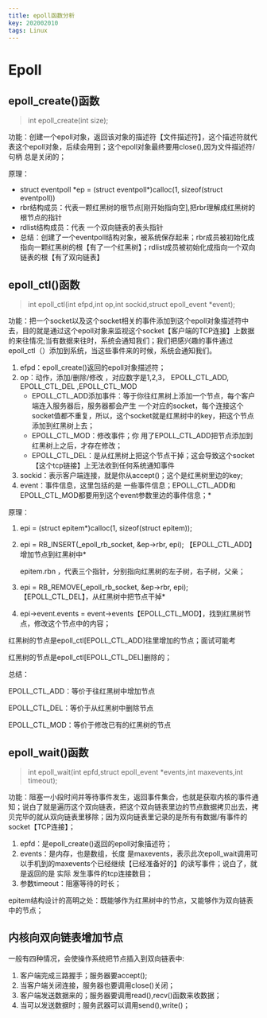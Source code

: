 ```yaml
---
title: epoll函数分析
key: 202002010
tags: Linux
---
```


# Epoll

## epoll_create()函数

> int epoll_create(int size);

功能：创建一个epoll对象，返回该对象的描述符【文件描述符】，这个描述符就代表这个epoll对象，后续会用到；这个epoll对象最终要用close(),因为文件描述符/句柄 总是关闭的；

  原理：

* struct eventpoll \*ep = (struct eventpoll\*)calloc(1, sizeof(struct eventpoll))
*  rbr结构成员：代表一颗红黑树的根节点[刚开始指向空],把rbr理解成红黑树的根节点的指针
* rdlist结构成员：代表 一个双向链表的表头指针
* 总结：创建了一个eventpoll结构对象，被系统保存起来；rbr成员被初始化成指向一颗红黑树的根【有了一个红黑树】；rdlist成员被初始化成指向一个双向链表的根【有了双向链表】

## epoll_ctl()函数

> int epoll_ctl(int efpd,int op,int sockid,struct epoll_event \*event);

功能：把一个socket以及这个socket相关的事件添加到这个epoll对象描述符中去，目的就是通过这个epoll对象来监视这个socket【客户端的TCP连接】上数据的来往情况;当有数据来往时，系统会通知我们；我们把感兴趣的事件通过epoll_ctl（）添加到系统，当这些事件来的时候，系统会通知我们。

1. efpd：epoll_create()返回的epoll对象描述符；
2. op：动作，添加/删除/修改 ，对应数字是1,2,3， EPOLL_CTL_ADD, EPOLL_CTL_DEL ,EPOLL_CTL_MOD
   * EPOLL_CTL_ADD添加事件：等于你往红黑树上添加一个节点，每个客户端连入服务器后，服务器都会产生 一个对应的socket，每个连接这个socket值都不重复，所以，这个socket就是红黑树中的key，把这个节点添加到红黑树上去；
   * EPOLL_CTL_MOD：修改事件；你 用了EPOLL_CTL_ADD把节点添加到红黑树上之后，才存在修改；
   * EPOLL_CTL_DEL：是从红黑树上把这个节点干掉；这会导致这个socket【这个tcp链接】上无法收到任何系统通知事件
3.	sockid：表示客户端连接，就是你从accept()；这个是红黑树里边的key;
4. event：事件信息，这里包括的是 一些事件信息；EPOLL_CTL_ADD和EPOLL_CTL_MOD都要用到这个event参数里边的事件信息；*

  原理：

1. epi = (struct epitem\*)calloc(1, sizeof(struct epitem));

2. epi = RB_INSERT(_epoll_rb_socket, &ep->rbr, epi); 【EPOLL_CTL_ADD】增加节点到红黑树中*

   epitem.rbn ，代表三个指针，分别指向红黑树的左子树，右子树，父亲；

3. epi = RB_REMOVE(_epoll_rb_socket, &ep->rbr, epi);【EPOLL_CTL_DEL】，从红黑树中把节点干掉*

4. epi->event.events = event->events【EPOLL_CTL_MOD】，找到红黑树节点，修改这个节点中的内容；



  红黑树的节点是epoll_ctl[EPOLL_CTL_ADD]往里增加的节点；面试可能考

  红黑树的节点是epoll_ctl[EPOLL_CTL_DEL]删除的；

  总结：

  EPOLL_CTL_ADD：等价于往红黑树中增加节点

  EPOLL_CTL_DEL：等价于从红黑树中删除节点

  EPOLL_CTL_MOD：等价于修改已有的红黑树的节点



 ## epoll_wait()函数

> int epoll_wait(int epfd,struct epoll_event \*events,int maxevents,int timeout);

  功能：阻塞一小段时间并等待事件发生，返回事件集合，也就是获取内核的事件通知；说白了就是遍历这个双向链表，把这个双向链表里边的节点数据拷贝出去，拷贝完毕的就从双向链表里移除；因为双向链表里记录的是所有有数据/有事件的socket【TCP连接】；

1. epfd：是epoll_create()返回的epoll对象描述符；
2. events：是内存，也是数组，长度 是maxevents，表示此次epoll_wait调用可以手机到的maxevents个已经继续【已经准备好的】的读写事件；说白了，就是返回的是 实际 发生事件的tcp连接数目；
3. 参数timeout：阻塞等待的时长；

  epitem结构设计的高明之处：既能够作为红黑树中的节点，又能够作为双向链表中的节点；



## 内核向双向链表增加节点

 一般有四种情况，会使操作系统把节点插入到双向链表中:

1. 客户端完成三路握手；服务器要accept();
2. 当客户端关闭连接，服务器也要调用close()关闭；
3. 客户端发送数据来的；服务器要调用read(),recv()函数来收数据；
4. 当可以发送数据时；服务武器可以调用send(),write()；

  